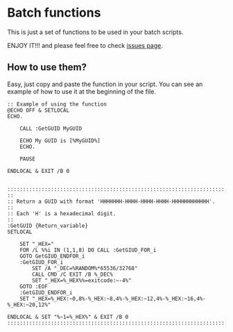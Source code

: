 # Batch functions
This is just a set of functions to be used in your batch scripts.

ENJOY IT!!! and please feel free to check [issues page](https://github.com/FIN392/Batch/issues/).

## How to use them?

Easy, just copy and paste the function in your script. You can see an example of how to use it at the beginning of the file.

```batch
:: Example of using the function
@ECHO OFF & SETLOCAL
ECHO.

	CALL :GetGUID MyGUID

	ECHO My GUID is [%MyGUID%]
	ECHO.
	
	PAUSE

ENDLOCAL & EXIT /B 0


:::::::::::::::::::::::::::::::::::::::::::::::::::::::::::::::::::::::::::::::
::
:: Return a GUID with format 'HHHHHHH-HHHH-HHHH-HHHH-HHHHHHHHHHHH'.
::
:: Each 'H' is a hexadecimal digit.
::
:GetGUID {Return_variable}
SETLOCAL

	SET "_HEX="
	FOR /L %%i IN (1,1,8) DO CALL :GetGIUD_FOR_i
	GOTO GetGIUD_ENDFOR_i
	:GetGIUD_FOR_i
		SET /A "_DEC=%RANDOM%*65536/32768"
		CALL CMD /C EXIT /B %_DEC%
		SET "_HEX=%_HEX%%=exitcode:~-4%"
	GOTO :EOF
	:GetGIUD_ENDFOR_i
	SET "_HEX=%_HEX:~0,8%-%_HEX:~8,4%-%_HEX:~12,4%-%_HEX:~16,4%-%_HEX:~20,12%"

ENDLOCAL & SET "%~1=%_HEX%" & EXIT /B 0
:::::::::::::::::::::::::::::::::::::::::::::::::::::::::::::::::::::::::::::::
```
